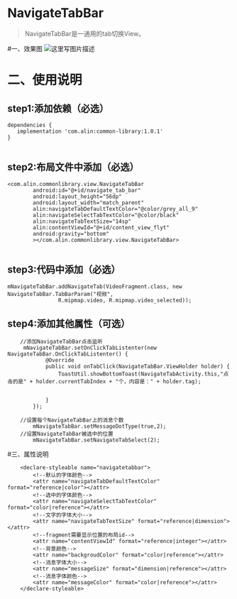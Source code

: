 # NavigateTabBar
> NavigateTabBar是一通用的tab切换View。

#一、效果图
![这里写图片描述](http://img.blog.csdn.net/20180305174910393?watermark/2/text/aHR0cDovL2Jsb2cuY3Nkbi5uZXQvaGFpbGluMTIzMTIz/font/5a6L5L2T/fontsize/400/fill/I0JBQkFCMA==/dissolve/70)

# 二、使用说明
## step1:添加依赖（必选）

```
dependencies {
   implementation 'com.alin:common-library:1.0.1'
}
    
```
## step2:布局文件中添加（必选）
```
<com.alin.commonlibrary.view.NavigateTabBar
        android:id="@+id/navigate_tab_bar"
        android:layout_height="56dp"
        android:layout_width="match_parent"
        alin:navigateTabDefaultTextColor="@color/grey_all_9"
        alin:navigateSelectTabTextColor="@color/black"
        alin:navigateTabTextSize="14sp"
        alin:contentViewId="@+id/content_view_flyt"
        android:gravity="bottom"
        ></com.alin.commonlibrary.view.NavigateTabBar>
    
```

## step3:代码中添加（必选）

```
mNavigateTabBar.addNavigateTab(VideoFragment.class, new NavigateTabBar.TabBarParam("视频",
                R.mipmap.video, R.mipmap.video_selected));
```

## step4:添加其他属性（可选）
```
	//添加NavigateTabBar点击监听
     mNavigateTabBar.setOnClickTabListenter(new NavigateTabBar.OnClickTabListenter() {
            @Override
            public void onTabClick(NavigateTabBar.ViewHolder holder) {
                ToastUtil.showBottomToast(NavigateTabActivity.this,"点击的是" + holder.currentTabIndex + "个，内容是：" + holder.tag);
             

            }
        }); 

	//设置每个NavigateTabBar上的消息个数
        mNavigateTabBar.setMessageDotType(true,2);
	//设置NavigateTabBar被选中的位置
        mNavigateTabBar.setNavigateTabSelect(2);

```

#三、属性说明
```
    <declare-styleable name="navigatetabbar">
        <!--默认的字体颜色-->
        <attr name="navigateTabDefaultTextColor" format="reference|color"></attr>
        <!--选中的字体颜色-->
        <attr name="navigateSelectTabTextColor" format="color|reference"></attr>
        <!--文字的字体大小-->
        <attr name="navigateTabTextSize" format="reference|dimension"></attr>
        <!--fragment需要显示位置的布局id-->
        <attr name="contentViewId" format="reference|integer"></attr>
        <!--背景颜色-->
        <attr name="backgroudColor" format="color|reference"></attr>
        <!--消息字体大小-->
        <attr name="messageSize" format="dimension|reference"></attr>
        <!--消息字体颜色-->
        <attr name="messageColor" format="color|reference"></attr>
    </declare-styleable>
```